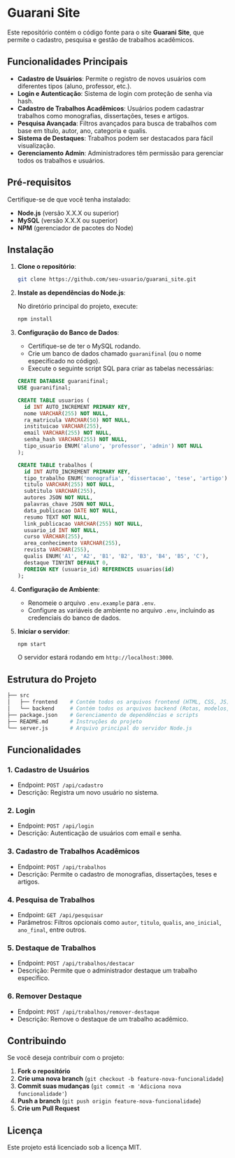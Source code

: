 # Guarani Site

Este repositório contém o código fonte para o site **Guarani Site**, que permite o cadastro, pesquisa e gestão de trabalhos acadêmicos.

## Funcionalidades Principais

- **Cadastro de Usuários**: Permite o registro de novos usuários com diferentes tipos (aluno, professor, etc.).
- **Login e Autenticação**: Sistema de login com proteção de senha via hash.
- **Cadastro de Trabalhos Acadêmicos**: Usuários podem cadastrar trabalhos como monografias, dissertações, teses e artigos.
- **Pesquisa Avançada**: Filtros avançados para busca de trabalhos com base em título, autor, ano, categoria e qualis.
- **Sistema de Destaques**: Trabalhos podem ser destacados para fácil visualização.
- **Gerenciamento Admin**: Administradores têm permissão para gerenciar todos os trabalhos e usuários.

## Pré-requisitos

Certifique-se de que você tenha instalado:

- **Node.js** (versão X.X.X ou superior)
- **MySQL** (versão X.X.X ou superior)
- **NPM** (gerenciador de pacotes do Node)

## Instalação

1. **Clone o repositório**:

   ```bash
   git clone https://github.com/seu-usuario/guarani_site.git
   ```

2. **Instale as dependências do Node.js**:

   No diretório principal do projeto, execute:

   ```bash
   npm install
   ```

3. **Configuração do Banco de Dados**:

   - Certifique-se de ter o MySQL rodando.
   - Crie um banco de dados chamado `guaranifinal` (ou o nome especificado no código).
   - Execute o seguinte script SQL para criar as tabelas necessárias:

   ```sql
   CREATE DATABASE guaranifinal;
   USE guaranifinal;

   CREATE TABLE usuarios (
     id INT AUTO_INCREMENT PRIMARY KEY,
     nome VARCHAR(255) NOT NULL,
     ra_matricula VARCHAR(50) NOT NULL,
     instituicao VARCHAR(255),
     email VARCHAR(255) NOT NULL,
     senha_hash VARCHAR(255) NOT NULL,
     tipo_usuario ENUM('aluno', 'professor', 'admin') NOT NULL
   );

   CREATE TABLE trabalhos (
     id INT AUTO_INCREMENT PRIMARY KEY,
     tipo_trabalho ENUM('monografia', 'dissertacao', 'tese', 'artigo') NOT NULL,
     titulo VARCHAR(255) NOT NULL,
     subtitulo VARCHAR(255),
     autores JSON NOT NULL,
     palavras_chave JSON NOT NULL,
     data_publicacao DATE NOT NULL,
     resumo TEXT NOT NULL,
     link_publicacao VARCHAR(255) NOT NULL,
     usuario_id INT NOT NULL,
     curso VARCHAR(255),
     area_conhecimento VARCHAR(255),
     revista VARCHAR(255),
     qualis ENUM('A1', 'A2', 'B1', 'B2', 'B3', 'B4', 'B5', 'C'),
     destaque TINYINT DEFAULT 0,
     FOREIGN KEY (usuario_id) REFERENCES usuarios(id)
   );
   ```

4. **Configuração de Ambiente**:

   - Renomeie o arquivo `.env.example` para `.env`.
   - Configure as variáveis de ambiente no arquivo `.env`, incluindo as credenciais do banco de dados.

5. **Iniciar o servidor**:

   ```bash
   npm start
   ```

   O servidor estará rodando em `http://localhost:3000`.

## Estrutura do Projeto

```bash
├── src
│   ├── frontend    # Contém todos os arquivos frontend (HTML, CSS, JS)
│   └── backend     # Contém todos os arquivos backend (Rotas, modelos, etc)
├── package.json    # Gerenciamento de dependências e scripts
├── README.md       # Instruções do projeto
└── server.js       # Arquivo principal do servidor Node.js
```

## Funcionalidades

### 1. Cadastro de Usuários

- Endpoint: `POST /api/cadastro`
- Descrição: Registra um novo usuário no sistema.

### 2. Login

- Endpoint: `POST /api/login`
- Descrição: Autenticação de usuários com email e senha.

### 3. Cadastro de Trabalhos Acadêmicos

- Endpoint: `POST /api/trabalhos`
- Descrição: Permite o cadastro de monografias, dissertações, teses e artigos.

### 4. Pesquisa de Trabalhos

- Endpoint: `GET /api/pesquisar`
- Parâmetros: Filtros opcionais como `autor`, `titulo`, `qualis`, `ano_inicial`, `ano_final`, entre outros.

### 5. Destaque de Trabalhos

- Endpoint: `POST /api/trabalhos/destacar`
- Descrição: Permite que o administrador destaque um trabalho específico.

### 6. Remover Destaque

- Endpoint: `POST /api/trabalhos/remover-destaque`
- Descrição: Remove o destaque de um trabalho acadêmico.

## Contribuindo

Se você deseja contribuir com o projeto:

1. **Fork o repositório**
2. **Crie uma nova branch** (`git checkout -b feature-nova-funcionalidade`)
3. **Commit suas mudanças** (`git commit -m 'Adiciona nova funcionalidade'`)
4. **Push a branch** (`git push origin feature-nova-funcionalidade`)
5. **Crie um Pull Request**

## Licença

Este projeto está licenciado sob a licença MIT.
